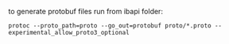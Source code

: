 to generate protobuf files run from ibapi folder:

```
protoc --proto_path=proto --go_out=protobuf proto/*.proto --experimental_allow_proto3_optional
```
